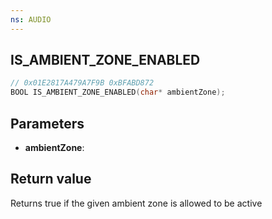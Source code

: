 ```yaml
---
ns: AUDIO
---
```

## IS_AMBIENT_ZONE_ENABLED

```c
// 0x01E2817A479A7F9B 0xBFABD872
BOOL IS_AMBIENT_ZONE_ENABLED(char* ambientZone);
```


## Parameters
* **ambientZone**:

## Return value
Returns true if the given ambient zone is allowed to be active
